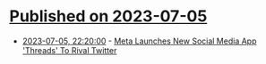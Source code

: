 # [Published on 2023-07-05](index.md)

* [2023-07-05, 22:20:00](https://tech.slashdot.org/story/23/07/05/2135218/meta-launches-new-social-media-app-threads-to-rival-twitter?utm_source=rss1.0mainlinkanon&utm_medium=feed) - [Meta Launches New Social Media App 'Threads' To Rival Twitter](https://tech.slashdot.org/story/23/07/05/2135218/meta-launches-new-social-media-app-threads-to-rival-twitter?utm_source=rss1.0mainlinkanon&utm_medium=feed)
